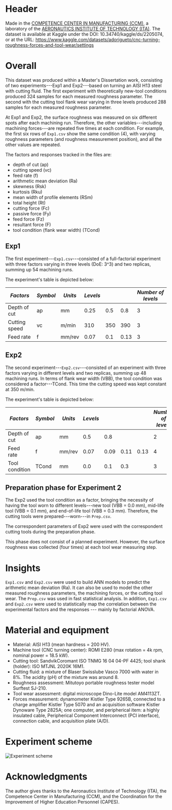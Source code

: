 # Header
Made in the [COMPETENCE CENTER IN MANUFACTURING (CCM)](https://www.ccm.ita.br/), a laboratory of the [AERONAUTICS INSTITUTE OF TECHNOLOGY (ITA)](http://www.ita.br/).
The dataset is available at Kaggle under the DOI: 10.34740/kaggle/ds/2205074, or at the URL: https://www.kaggle.com/datasets/adorigueto/cnc-turning-roughness-forces-and-tool-wear/settings


# Overall
This dataset was produced within a Master's Dissertation work, consisting of two experiments---Exp1 and Exp2---based on turning an AISI H13 steel with cutting fluid. The first experiment with theoretically new-tool conditions produced 324 samples for each measured roughness parameter. The second with the cutting tool flank wear varying in three levels produced 288 samples for each measured roughness parameter.

At Exp1 and Exp2, the surface roughness was measured on six different spots after each machining run. Therefore, the other variables---including machining forces---are repeated five times at each condition. For example, the first six rows of `Exp1.csv` show the same condition (4), with varying roughness parameters (and roughness measurement position), and all the other values are repeated.

The factors and responses tracked in the files are:
- depth of cut (ap)
- cutting speed (vc)
- feed rate (f)
- arithmetic mean deviation (Ra)
- skewness (Rsk)
- kurtosis (Rku)
- mean width of profile elements (RSm)
- total height (Rt)
- cutting force (Fc)
- passive force (Fy)
- feed force (Fz)
- resultant force (F)
- tool condition (flank wear width) (TCond)

## Exp1
The first experiment---`Exp1.csv`---consisted of a full-factorial experiment with three factors varying in three levels (DoE: 3^3) and two replicas, summing up 54 machining runs.

The experiment's table is depicted below:

| *Factors* | *Symbol* | *Units* | *Levels* ||| *Number of levels* |
| --------- | -------- | ------- | -------- | --- | --- |--------- |
| Depth of cut | ap | mm | 0.25 | 0.5 | 0.8 | 3 |
| Cutting speed  | vc | m/min | 310 | 350 | 390 | 3 |
| Feed rate | f | mm/rev | 0.07 | 0.1 | 0.13 | 3 |

## Exp2
The second experiment---`Exp2.csv`---consisted of an experiment with three factors varying in different levels and two replicas, summing up 48 machining runs. In terms of flank wear width (VBB), the tool condition was considered a factor---TCond. This time the cutting speed was kept constant at 350 m/min.

The experiment's table is depicted below:

| *Factors* | *Symbol* | *Units* | *Levels* |||| *Number of levels* |
| --- | --- | --- | --- | --- | --- | --- | --- |
| Depth of cut | ap | mm | 0.5 | 0.8 ||| 2 |
| Feed rate | f | mm/rev | 0.07 | 0.09 | 0.11 | 0.13 | 4 |
| Tool condition | TCond | mm | 0.0 | 0.1 | 0.3 || 3 |

## Preparation phase for Experiment 2
The Exp2 used the tool condition as a factor, bringing the necessity of having the tool worn to different levels---new tool (VBB = 0.0 mm), mid-life tool (VBB = 0.1 mm), and end-of-life tool (VBB = 0.3 mm). Therefore, the cutting tools were prepared---worn---in `Prep.csv`.

The correspondent parameters of Exp2 were used with the correspondent cutting tools during the preparation phase.

This phase does not consist of a planned experiment. However, the surface roughness was collected (four times) at each tool wear measuring step.

# Insights
`Exp1.csv` and `Exp2.csv` were used to build ANN models to predict the arithmetic mean deviation (Ra). It can also be used to model the other measured roughness parameters, the machining forces, or the cutting tool wear. The `Prep.csv` was used in fast statistical analysis. In addition, `Exp1.csv` and `Exp2.csv` were used to statistically map the correlation between the experimental factors and the responses --- mainly by factorial ANOVA.

# Material and equipment
- Material: AISI H13 (mean hardness = 200 HV).
- Machine tool (CNC turning center): ROMI E280 (max rotation = 4k rpm, nominal power = 18.5 kW).
- Cutting tool: SandvikCoromant ISO TNMG 16 04 04-PF 4425; tool shank (holder): ISO MTJNL 2020K 16M1.
- Cutting fluid: a mixture of Blaser Swisslube Vasco 7000 with water in 8%. The acidity (pH) of the mixture was around 8.
- Roughness assessment: Mitutoyo portable roughness tester model Surftest SJ-210.
- Tool wear assessment: digital microscope Dino-Lite model AM4113ZT.
- Forces measurement: dynamometer Kistler Type 9265B, connected to a charge amplifier Kistler Type 5070 and an acquisition software Kistler Dynoware Type 2825A; one computer, and peripherical item: a highly insulated cable, Peripherical Component Interconnect (PCI interface), connection cable, and acquisition plate (A/D).

# Experiment scheme

![Experiment scheme](https://i.imgur.com/VWjzBJl.png)

# Acknowledgments
The author gives thanks to the Aeronautics Institute of Technology (ITA), the Competence Center in Manufacturing (CCM), and the Coordination for the Improvement of Higher Education Personnel (CAPES).
